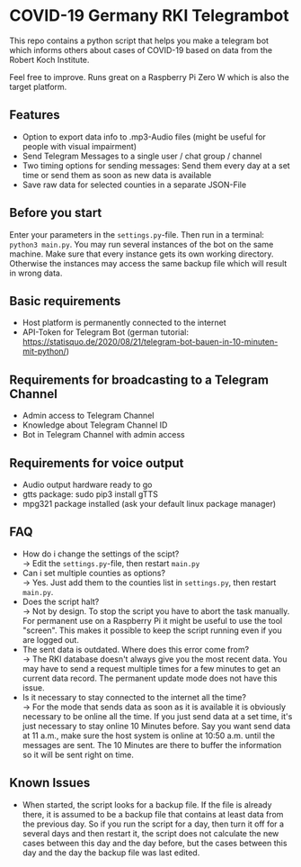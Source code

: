 # COVID-19 Germany RKI Telegrambot
This repo contains a python script that helps you make a telegram bot which informs others about cases of COVID-19 based on data from the Robert Koch Institute.

Feel free to improve. Runs great on a Raspberry Pi Zero W which is also the target platform.

## Features
- Option to export data info to .mp3-Audio files (might be useful for people with visual impairment)
- Send Telegram Messages to a single user / chat group / channel
- Two timing options for sending messages: Send them every day at a set time or send them as soon as new data is available
- Save raw data for selected counties in a separate JSON-File

## Before you start
Enter your parameters in the `settings.py`-file. Then run in a terminal: `python3 main.py`. You may run several instances of the bot on the same machine. Make sure that every instance gets its own working directory. Otherwise the instances may access the same backup file which will result in wrong data.

## Basic requirements
- Host platform is permanently connected to the internet
- API-Token for Telegram Bot (german tutorial: https://statisquo.de/2020/08/21/telegram-bot-bauen-in-10-minuten-mit-python/)

## Requirements for broadcasting to a Telegram Channel
- Admin access to Telegram Channel
- Knowledge about Telegram Channel ID
- Bot in Telegram Channel with admin access

## Requirements for voice output
- Audio output hardware ready to go
- gtts package: sudo pip3 install gTTS
- mpg321 package installed (ask your default linux package manager)

## FAQ
- How do i change the settings of the scipt? \
&rarr; Edit the `settings.py`-file, then restart `main.py`
- Can i set multiple counties as options? \
&rarr; Yes. Just add them to the counties list in `settings.py`, then restart `main.py`.
- Does the script halt? \
&rarr; Not by design. To stop the script you have to abort the task manually. For permanent use on a Raspberry Pi it might be useful to use the tool "screen". This makes it possible to keep the script running even if you are logged out.
- The sent data is outdated. Where does this error come from? \
&rarr; The RKI database doesn't always give you the most recent data. You may have to send a request multiple times for a few minutes to get an current data record. The permanent update mode does not have this issue.
- Is it necessary to stay connected to the internet all the time? \
&rarr; For the mode that sends data as soon as it is available it is obviously necessary to be online all the time. If you just send data at a set time, it's just necessary to stay online 10 Minutes before. Say you want send data at 11 a.m., make sure the host system is online at 10:50 a.m. until the messages are sent. The 10 Minutes are there to buffer the information so it will be sent right on time.

## Known Issues
- When started, the script looks for a backup file. If the file is already there, it is assumed to be a backup file that contains at least data from the previous day. So if you run the script for a day, then turn it off for a several days and then restart it, the script does not calculate the new cases between this day and the day before, but the cases between this day and the day the backup file was last edited.
